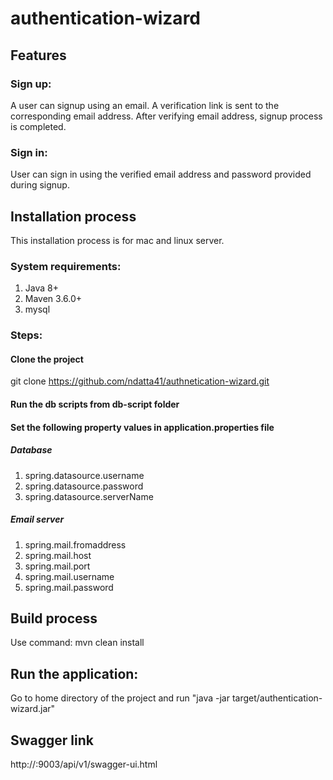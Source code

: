 # authentication-wizard
## Features
### Sign up:
A user can signup using an email. A verification link is sent to the corresponding email address. After verifying email address, signup process is completed.
### Sign in:
User can sign in using the verified email address and password provided during signup.

## Installation process
This installation process is for mac and linux server.
### System requirements:
1. Java 8+
2. Maven 3.6.0+
3. mysql
### Steps:
#### Clone the project
git clone https://github.com/ndatta41/authnetication-wizard.git
#### Run the db scripts from db-script folder
#### Set the following property values in application.properties file
##### Database
1. spring.datasource.username
2. spring.datasource.password
3. spring.datasource.serverName
##### Email server
1. spring.mail.fromaddress
2. spring.mail.host
3. spring.mail.port
4. spring.mail.username
5. spring.mail.password
## Build process
Use command: mvn clean install
## Run the application:
Go to home directory of the project and run "java -jar target/authentication-wizard.jar"
## Swagger link
http://<IP of the server where the jar is running>:9003/api/v1/swagger-ui.html
